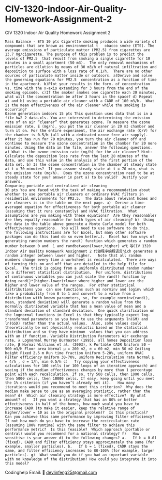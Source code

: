 # CIV-1320-Indoor-Air-Quality-Homework-Assignment-2
CIV 1320 Indoor Air Quality Homework Assignment 2

    Mass Balance - ETS 10 pts Cigarette smoking produces a wide variety of compounds that are known as environmental t   obacco smoke (ETS). The average emissions of particulate matter (PM2.5) from cigarettes are 13.7 mg/cigarette. The purpose of this problem is to predict the levels of PM2.5  that result from smoking a single cigarette for 10 minutes in a small apartment (50 m3).  The only removal mechanisms of particles are dilution by means of 30 m3/h of natural infiltration and deposition to surface with a loss rate of 0.1/h.  There are no other sources of particulate matter inside or outdoors. a)Derive and solve the governing equations for PM2.5  concentration as a function of time in the apartment. b)Plot your results in the form. of concentration vs. time with the x-axis extending for 3 hours from the end of the smoking episode. c)If the smoker smokes one cigarette each 30 minutes, what will the concentration be after 3 hours in the space? d) Repeat a) and b) using a portable air cleaner with a CADR of 100 m3/h.  What is the mean effectiveness of the air cleaner while the smoking is occurring?
    Ozone generation indoors 15 pts This question uses data that is in a file hw2 2 data.xls. You are interested in determining the emission rate of an air “cleaner” that generates ozone. To measure the ozone emission rate, E (mg/h), you put the air cleaner in 20 m3 chamber and turn it on. For the entire experiment, the air exchange rate (Q/V) for the chamber is 0.5/h (all with a dedicated ozone free air supply). After it has run for 70 minutes, you turn the air cleaner off and continue to measure the ozone concentration in the chamber for 20 more minutes. Using the data in the file, answer the following questions. a) What is the ozone emission rate (mg/h) for the air cleaner? Hint: Calculate the deposition loss rate from the last 20 minutes of the data, and use this value in the analysis of the first portion of the data set. b) Is the ozone concentration in the chamber at steady state at t = 70 minutes?  If you assume steady state at t = 70 min, what is the emission rate (mg/h).  Does the ozone concentration need to be at steady state for your answer in part a) to be valid?  Justify your answers.
    Comparing portable and centralized air cleaning                                                          30 pts You are faced with the task of making a recommendation about whether to use portable air cleaners or ordinary HVAC filters in residential environments for PM2.5.  The data about relevant homes and air cleaners is in the table on the next page. a)  Derive a time-averaged equation for effectiveness for both portable air cleaner (assuming that it runs constantly) and HVAC filtration.  What assumptions are you making with these equations?  Are they reasonable?  Are they equally reasonable for both types of air cleaning? b)  Using the data in the table above generate a Monte Carlo model for both effectiveness equations.  You will need to use software to do this.  The following instructions are for Excel, but many other software packages can do this (and do so even better…).  Excel has two ways of generating random numbers the rand() function which generates a random number between 0 and  1 and randbetween(lower,higher) w代 写CIV 1320 Indoor Air Quality Homework Assignment 2 代做程序编程语言hich generates a random integer between lower and higher.   Note that all random numbers change every time a worksheet is recalculated.  There are ways of turning this on and off that are detailed in the help file for Excel.  The trick is going from a uniformly distributed random number to a different statistical distribution.  For uniform. distributions of continuous variables you can just scale the rand() function by doing rand()*(higher-lower)+lower where higher and lower are the higher and lower value of the ranges.  For other statistical distributions you  can use functions such as norminv and loginv which take a probability from 0 to 1 and convert to a value from a distribution with known parameters, so, for example norminv(rand(), mean, standard deviation) will generate a random value from the normally distributed variable that has a mean value of mean and a standard deviation of standard deviation.  One quick clarification on the lognormal functions in Excel is that they typically expect log-transformed parameters so you have to use the arguments ln(GM) and ln(GSD) rather than the actual values.  Also, some values could theoretically be not physically realistic based on the statistical distribution and so they have minimum  values that you can address with an if function. Variable Distribution Parameters Air exchange rate, λ Lognormal Murray Burmaster (1995), all homes Deposition loss rate, β Normal Williams et al. (2003), k Portable CADR Uniform 50 – 500 m3/h Floor area Normal µ = 200 m2, σ = 60 m2, min 50 m2 Ceiling height Fixed 2.5 m Run time fraction Uniform 5-20%, uniform HVAC Filter efficiency Uniform 30-70%, uniform Recirculation rate Normal µ = 4/h , σ = 1/h, min 0.5/h c)   Try copying your effectiveness calculations for 100 cells (or 100 loops of an iterative approach) and seeing if the median effectiveness changes by more than 1 percentage point with each recalculation. If so, try 500 cells, then 1000 cells, then 5000 cells, then 10000 cells. If easy, keep going until you meet the 1% criterion (if you haven’t already met it).   How many iterations would you recommend to meet this criterion?  Why does the median make sense to use as an averaging statistic, rather than the mean? d)  Which air cleaning strategy is more effective?  By what amount? e)   If you want a strategy that has an 80% or better effectiveness in half of the homes, how much would you have to increase CADR (to make it easier, keep the relative range of higher/lower = 10 as in the original problem)?  Is this practical?  Can you achieve this same performance by improving filter efficiency?  If not how much do you have to increase the recirculation rate (assuming 100% runtime) with the same filter to achieve this performance metric?  Is this feasible?  Which approach (portable or central) would you recommend for a national strategy? f)   How sensitive is your answer d) to the following changes? a.   If b = 0.01 (fixed), CADR and filter efficiency stays approximately the same (for example, smaller particles). b.   If b = 1 (fixed), CADR stays the same, and filter efficiency increases to 80-100% (for example, larger particles). g)  What would you do if you had an important variable with no knowledge of the distribution? How could you integrate it into this model?

Codinghelp Email:  📧 devlinfeng25@gmail.com
